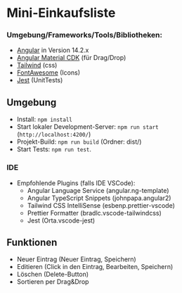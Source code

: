 # Mini-Einkaufsliste

### Umgebung/Frameworks/Tools/Bibliotheken:

- [Angular](https://angular.io) in Version 14.2.x
- [Angular Material CDK](https://material.angular.io/cdk/drag-drop/overview) (für Drag/Drop)
- [Tailwind](https://tailwindcss.com) (css)
- [FontAwesome](https://github.com/FortAwesome/angular-fontawesome) (Icons)
- [Jest](https://jestjs.io) (UnitTests)

## Umgebung

- Install: `npm install`
- Start lokaler Development-Server: `npm run start` (`http://localhost:4200/`)
- Projekt-Build: `npm run build` (Ordner: dist/)
- Start Tests: `npm run test`.

### IDE

- Empfohlende Plugins (falls IDE VSCode):
  - Angular Language Service (angular.ng-template)
  - Angular TypeScript Snippets (johnpapa.angular2)
  - Tailwind CSS IntelliSense (esbenp.prettier-vscode)
  - Prettier Formatter (bradlc.vscode-tailwindcss)
  - Jest (Orta.vscode-jest)

## Funktionen

- Neuer Eintrag (Neuer Eintrag, Speichern)
- Editieren (Click in den Eintrag, Bearbeiten, Speichern)
- Löschen (Delete-Button)
- Sortieren per Drag&Drop
